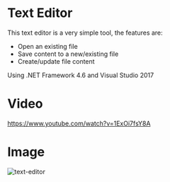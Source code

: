 # Text Editor
This text editor is a very simple tool, the features are:
- Open an existing file
- Save content to a new/existing file
- Create/update file content

Using .NET Framework 4.6 and Visual Studio 2017

# Video
https://www.youtube.com/watch?v=1ExOi7fsY8A

# Image
![text-editor](https://user-images.githubusercontent.com/9809095/50657733-4393a400-0f8f-11e9-89a7-666b38dbe865.png)
